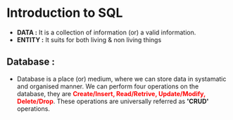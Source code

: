 # Introduction to SQL

- **DATA :** It is a collection of information (or) a valid information.
- **ENTITY :** It suits for both living & non living things

## Database :

 - Database is a place (or) medium, where we can store data in systamatic and organised manner.  We can perform four operations on the database, they are <span style="color:red">**Create/Insert, Read/Retrive, Update/Modify, Delete/Drop**</span>. These operations are universally referred as **'CRUD'** operations.
